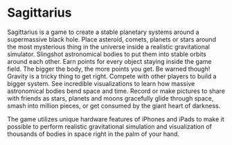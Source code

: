 Sagittarius
===========

Sagittarius is a game to create a stable planetary systems around a supermassive
black hole. Place asteroid, comets, planets or stars around the most mysterious
thing in the universe inside a realistic gravitational simulator. Slingshot
astronomical bodies to put them into stable orbits around each other. Earn
points for every object staying inside the game field. The bigger the body, the
more points you get. Be warned though! Gravity is a tricky thing to get right.
Compete with other players to build a bigger system. See incredible
visualizations to learn how massive astronomical bodies bend space and time.
Record or make pictures to share with friends as stars, planets and moons
gracefully glide through space, smash into million pieces, or get consumed by
the giant heart of darkness.

The game utilizes unique hardware features of iPhones and iPads to make it
possible to perform realistic gravitational simulation and visualization of
thousands of bodies in space right in the palm of your hand.

